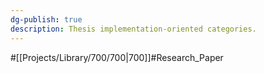 ```yaml
---
dg-publish: true
description: Thesis implementation-oriented categories.
---
```

#[[Projects/Library/700/700\|700]]#Research_Paper

